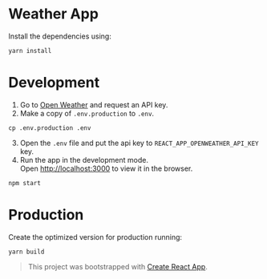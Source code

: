 # Weather App

Install the dependencies using:
```
yarn install
```

# Development
1. Go to [Open Weather](https://openweathermap.org) and request an API key.
2. Make a copy of `.env.production` to `.env`.
```
cp .env.production .env
```
3. Open the `.env` file and put the api key to `REACT_APP_OPENWEATHER_API_KEY` key.
4. Run the app in the development mode.\
Open [http://localhost:3000](http://localhost:3000) to view it in the browser.
```
npm start
```

# Production
Create the optimized version for production running:
```
yarn build
```

 > This project was bootstrapped with [Create React App](https://github.com/facebook/create-react-app).